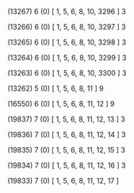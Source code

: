 (13267) 6 (0) [ 1, 5, 6, 8, 10, 3296 ] 3 


(13266) 6 (0) [ 1, 5, 6, 8, 10, 3297 ] 3 


(13265) 6 (0) [ 1, 5, 6, 8, 10, 3298 ] 3 


(13264) 6 (0) [ 1, 5, 6, 8, 10, 3299 ] 3 


(13263) 6 (0) [ 1, 5, 6, 8, 10, 3300 ] 3 


(13262) 5 (0) [ 1, 5, 6, 8, 11 ] 9 


(16550) 6 (0) [ 1, 5, 6, 8, 11, 12 ] 9 


(19837) 7 (0) [ 1, 5, 6, 8, 11, 12, 13 ] 3 


(19836) 7 (0) [ 1, 5, 6, 8, 11, 12, 14 ] 3 


(19835) 7 (0) [ 1, 5, 6, 8, 11, 12, 15 ] 3 


(19834) 7 (0) [ 1, 5, 6, 8, 11, 12, 16 ] 3 


(19833) 7 (0) [ 1, 5, 6, 8, 11, 12, 17 ]  


